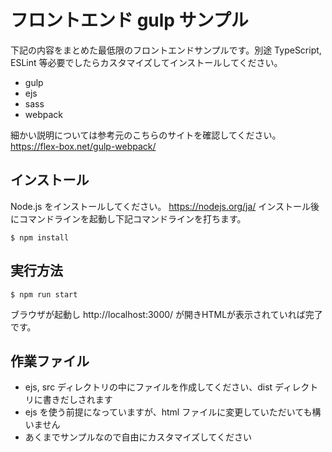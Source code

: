 # フロントエンド gulp サンプル

下記の内容をまとめた最低限のフロントエンドサンプルです。別途 TypeScript, ESLint 等必要でしたらカスタマイズしてインストールしてください。

- gulp
- ejs
- sass
- webpack

細かい説明については参考元のこちらのサイトを確認してください。https://flex-box.net/gulp-webpack/

## インストール

Node.js をインストールしてください。 https://nodejs.org/ja/
インストール後にコマンドラインを起動し下記コマンドラインを打ちます。

```
$ npm install
```

## 実行方法

```
$ npm run start
```

ブラウザが起動し http://localhost:3000/ が開きHTMLが表示されていれば完了です。

## 作業ファイル

- ejs, src ディレクトリの中にファイルを作成してください、dist ディレクトリに書きだしされます
- ejs を使う前提になっていますが、html ファイルに変更していただいても構いません
- あくまでサンプルなので自由にカスタマイズしてください